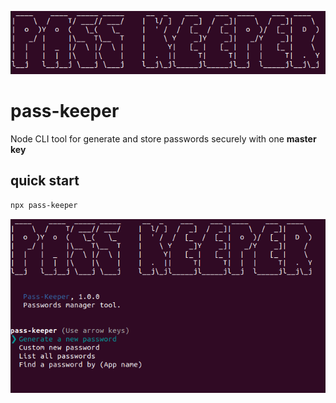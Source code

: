 
![react-DraftJs-Demo - Animated gif demo](src/demo/pass-keeper-logo.png)
# pass-keeper
Node CLI tool for generate and store passwords securely with one **master key**

## quick start
```sh
npx pass-keeper
``` 

![react-DraftJs-Demo - Animated gif demo](src/demo/pass-keeper.png)

